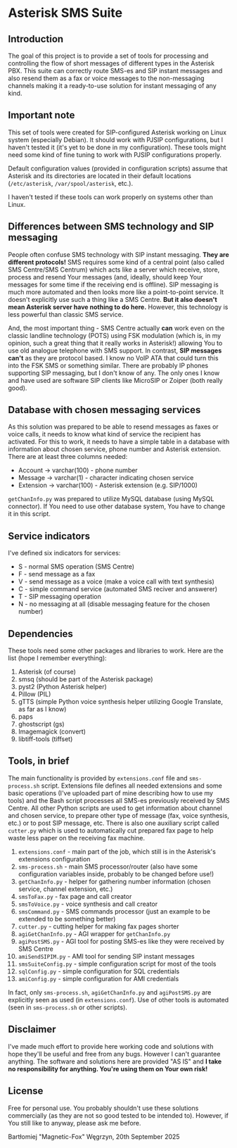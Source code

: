 # Asterisk SMS Suite

## Introduction

The goal of this project is to provide a set of tools for processing and controlling the flow of short messages of different types in the Asterisk PBX.
This suite can correctly route SMS-es and SIP instant messages and also resend them as a fax or voice messages to the non-messaging channels making it a ready-to-use solution for instant messaging of any kind.

## Important note

This set of tools were created for SIP-configured Asterisk working on Linux system (especially Debian).
It should work with PJSIP configurations, but I haven't tested it (it's yet to be done in my configuration).
These tools might need some kind of fine tuning to work with PJSIP configurations properly.

Default configuration values (provided in configuration scripts) assume that Asterisk and its directories are located in their default locations (`/etc/asterisk`, `/var/spool/asterisk`, etc.).

I haven't tested if these tools can work properly on systems other than Linux.

## Differences between SMS technology and SIP messaging

People often confuse SMS technology with SIP instant messaging. **They are different protocols!**
SMS requires some kind of a central point (also called SMS Centre/SMS Centrum) which acts like a server which receive, store, process and resend Your messages (and, ideally, should keep Your messages for some time if the receiving end is offline).
SIP messaging is much more automated and then looks more like a point-to-point service. It doesn't explicitly use such a thing like a SMS Centre. **But it also doesn't mean Asterisk server have nothing to do here.** However, this technology is less powerful than classic SMS service.

And, the most important thing - SMS Centre actually **can** work even on the classic landline technology (POTS) using FSK modulation (which is, in my opinion, such a great thing that it really works in Asterisk!) allowing You to use old analogue telephone with SMS support.
In contrast, **SIP messages can't** as they are protocol based. I know no VoIP ATA that could turn this into the FSK SMS or something similar. There are probably IP phones supporting SIP messaging, but I don't know of any. The only ones I know and have used are software SIP clients like MicroSIP or Zoiper (both really good).

## Database with chosen messaging services

As this solution was prepared to be able to resend messages as faxes or voice calls, it needs to know what kind of service the recipient has activated.
For this to work, it needs to have a simple table in a database with information about chosen service, phone number and Asterisk extension.
There are at least three columns needed:

* Account -> varchar(100) - phone number
* Message -> varchar(1) - character indicating chosen service
* Extension -> varchar(100) - Asterisk extension (e.g. SIP/1000)

`getChanInfo.py` was prepared to utilize MySQL database (using MySQL connector). If You need to use other database system, You have to change it in this script.

## Service indicators

I've defined six indicators for services:

* S - normal SMS operation (SMS Centre)
* F - send message as a fax
* V - send message as a voice (make a voice call with text synthesis)
* C - simple command service (automated SMS reciver and answerer)
* T - SIP messaging operation
* N - no messaging at all (disable messaging feature for the chosen number)

## Dependencies

These tools need some other packages and libraries to work.
Here are the list (hope I remember everything):

1. Asterisk (of course)
2. smsq (should be part of the Asterisk package)
3. pyst2 (Python Asterisk helper)
4. Pillow (PIL)
5. gTTS (simple Python voice synthesis helper utilizing Google Translate, as far as I know)
6. paps
7. ghostscript (gs)
8. Imagemagick (convert)
9. libtiff-tools (tiffset)

## Tools, in brief

The main functionality is provided by `extensions.conf` file and `sms-process.sh` script.
Extensions file defines all needed extensions and some basic operations (I've uploaded part of mine describing how to use my tools) and the Bash script processes all SMS-es previously received by SMS Centre.
All other Python scripts are used to get information about channel and chosen service, to prepare other type of message (fax, voice synthesis, etc.) or to post SIP message, etc.
There is also one auxiliary script called `cutter.py` which is used to automatically cut prepared fax page to help waste less paper on the receiving fax machine.

1. `extensions.conf` - main part of the job, which still is in the Asterisk's extensions configuration
2. `sms-process.sh` - main SMS processor/router (also have some configuration variables inside, probably to be changed before use!)
3. `getChanInfo.py` - helper for gathering number information (chosen service, channel extension, etc.)
4. `smsToFax.py` - fax page and call creator
5. `smsToVoice.py` - voice synthesis and call creator
6. `smsCommand.py` - SMS commands processor (just an example to be extended to be something better)
7. `cutter.py` - cutting helper for making fax pages shorter
8. `agiGetChanInfo.py` - AGI wrapper for `getChanInfo.py`
9. `agiPostSMS.py` - AGI tool for posting SMS-es like they were received by SMS Centre
10. `amiSendSIPIM.py` - AMI tool for sending SIP instant messages
11. `smsSuiteConfig.py` - simple configuration script for most of the tools
12. `sqlConfig.py` - simple configuration for SQL credentials
13. `amiConfig.py` - simple configuration for AMI credentials

In fact, only `sms-process.sh`, `agiGetChanInfo.py` and `agiPostSMS.py` are explicitly seen as used (in `extensions.conf`).
Use of other tools is automated (seen in `sms-process.sh` or other scripts).

## Disclaimer

I've made much effort to provide here working code and solutions with hope they'll be useful and free from any bugs.
However I can't guarantee anything. The software and solutions here are provided "AS IS" and **I take no responsibility for anything. You're using them on Your own risk!**

## License

Free for personal use. You probably shouldn't use these solutions commercially (as they are not so good tested to be intended to).
However, if You still like to anyway, please ask me before.

Bartłomiej "Magnetic-Fox" Węgrzyn,
20th September 2025